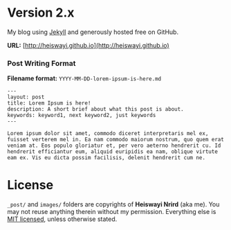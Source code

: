 # Version 2.x

My blog using [Jekyll](http://jekyllrb.com/) and generously hosted free on GitHub. 

**URL:** [http://heiswayi.github.io](http://heiswayi.github.io)

### Post Writing Format

**Filename format:** `YYYY-MM-DD-lorem-ipsum-is-here.md`

```
---
layout: post
title: Lorem Ipsum is here!
description: A short brief about what this post is about.
keywords: keyword1, next keyword2, just keywords
---

Lorem ipsum dolor sit amet, commodo diceret interpretaris mel ex, fuisset verterem mel in. Ea nam commodo maiorum nostrum, quo quem erat veniam at. Eos populo gloriatur et, per vero aeterno hendrerit cu. Id hendrerit efficiantur eum, aliquid euripidis ea nam, oblique virtute eam ex. Vis eu dicta possim facilisis, delenit hendrerit cum ne.
```

# License

`_post/` and `images/` folders are copyrights of **Heiswayi Nrird** (aka me). You may not reuse anything therein without my permission. Everything else is [MIT licensed](LICENSE.md), unless otherwise stated.

